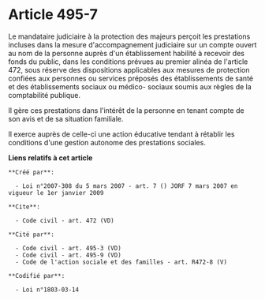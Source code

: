 # Article 495-7

Le mandataire judiciaire à la protection des majeurs perçoit les prestations incluses dans la mesure d'accompagnement
judiciaire sur un compte ouvert au nom de la personne auprès d'un établissement habilité à recevoir des fonds du public, dans
les conditions prévues au premier alinéa de l'article 472, sous réserve des dispositions applicables aux mesures de
protection confiées aux personnes ou services préposés des établissements de santé et des établissements sociaux ou médico-
sociaux soumis aux règles de la comptabilité publique. 

Il gère ces prestations dans l'intérêt de la personne en tenant compte de son avis et de sa situation familiale. 

Il exerce auprès de celle-ci une action éducative tendant à rétablir les conditions d'une gestion autonome des prestations
sociales.

**Liens relatifs à cet article**

	**Créé par**:

	  - Loi n°2007-308 du 5 mars 2007 - art. 7 () JORF 7 mars 2007 en vigueur le 1er janvier 2009

	**Cite**:

	  - Code civil - art. 472 (VD)

	**Cité par**:

	  - Code civil - art. 495-3 (VD)
	  - Code civil - art. 495-9 (VD)
	  - Code de l'action sociale et des familles - art. R472-8 (V)

	**Codifié par**:

	  - Loi n°1803-03-14
